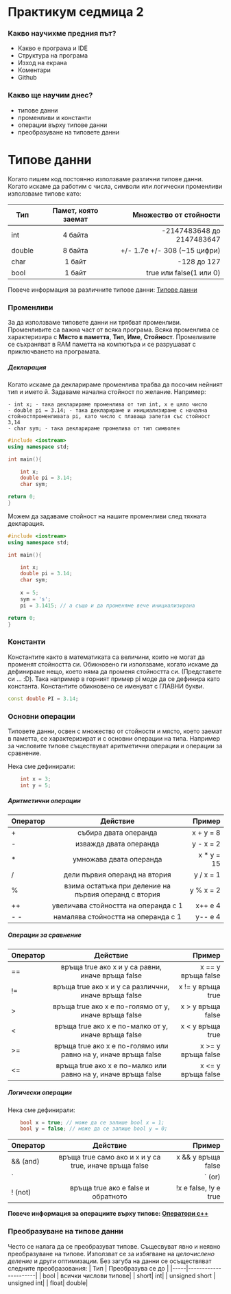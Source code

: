 # Практикум   седмица 2

### Какво научихме предния път?

  - Какво е програма и IDE
  - Структура на програма
  - Изход на екрана
  - Коментари
  - Github
  
### Какво ще научим днес?
  - типове данни
  - променливи и константи
  - операции върху типове данни
  - преобразуване на типовете данни

# Типове данни
Когато пишем код постоянно използваме различни типове данни. Когато искаме да работим с числа, символи или логически променливи използваме типове като:

| Тип       | Памет, която заемат  |Множество от стойности  |
| ------------- |:-------------:| -----:|
| int      |4 байта  | -2147483648  до 2147483647|
| double      | 8 байта      |   +/- 1.7e +/- 308 (~15 цифри)|
| char | 1 байт      |    -128 до 127|
| bool| 1 байт | true  или false(1 или 0)|


Повече информация за различните типове данни: [Типове данни](https://www.tutorialspoint.com/cplusplus/cpp_data_types.htm)
### Променливи
За да използваме типовете данни ни трябват променливи. Променливите са важна част от всяка програма. Всяка променлива се характеризира с **Място в паметта**, **Тип**, **Име**, **Стойност**. Промеливите се съхраняват в RAM паметта на компютъра и се разрушават с приключването на програмата.

##### Декларация
Когато искаме да декларираме променлива трабва да посочим нейният тип  и името й. Задаваме начална стойност по желание. Например:
    
    - int x; - така декларираме променлива от тип int, x е цяло число
    - double pi = 3.14; - така декларираме и инициализираме с начална стойностпроменливата pi, като число с плаваща запетая със стойност 3,14
    - char sym; - така декларираме промелива от тип символен
    
```c++
#include <iostream>
using namespace std;

int main(){

    int x;
    double pi = 3.14;
    char sym;

return 0;
}
```

Можем да задаваме стойност на нашите променливи след тяхната декларация.
```c++
#include <iostream>
using namespace std;

int main(){

    int x;
    double pi = 3.14;
    char sym;
    
    x = 5;
    sym = 's';
    pi = 3.1415; // а също и да променяме вече инициализирана

return 0;
}
```

### Константи
Константите както в математиката са величини, които не могат да променят стойността си. Обикновено ги използваме, когато искаме да дефинираме нещо, което няма да променя стойността си. (Представете си ... :D). Така например в горният пример pi моде да се дефинира като константа. Константите обикновено се именуват с ГЛАВНИ букви.
```c++
const double PI = 3.14;
```

### Основни операции
Типовете данни, освен с множество от стойности и място, което заемат в паметта, се характеризират и с основни операции на типа. Например за числовите типове съществуват аритметични операции и операции за сравнение.

Нека сме дефинирали:
```c++
    int x = 3;
    int y = 5;
```
##### Аритметични операции

| Оператор       | Действие   |Пример  |
| --------------- |:------------:| -------:|
|+      | събира двата операнда | x + y = 8|
|-      | изважда двата операнда  | y - x = 2|
|*      | умножава двата операнда | x * y = 15|
|/      | дели първия операнд на втория | y / x = 1|
|%      | взима остатъка при деление на първия операнд с втория  | y % x = 2|
|++     | увеличава стойността на операнда с 1      | x++ е 4  | 
|-  -     | намалява стойността на операнда с 1  | y-- е 4|

##### Операции за сравнение

| Оператор       | Действие   |Пример  |
| --------------- |:------------:| -------:|
| ==      | връща true ако x и y са равни, иначе връща false| x == y връща false|
|!=      |връща true ако x и y са различчни, иначе връща false| x != y връща true|
|>      | връща true ако x е по-голямо от y, иначе връща false | x > y връща false|
|<     | връща true ако x e по-малко от y, иначе връща false | x < y връща true|
|>=      | връща true ако x е по-голямо или равно на  y, иначе връща false | x >= y връща false|
|<=     | връща true ако x e по-малко или равно на y, иначе връща false | x <= y връща false|

##### Логически операции
Нека сме дефинирали:
```c++
    bool x = true; // може да се запише bool x = 1;
    bool y = false; // може да се запише bool y = 0; 
```
| Оператор | Действие   |Пример  |
| ---------- |:------------:| -------:|
| && (and) | връща true само ако и x и y са true, иначе връща false| x && y връща false|
| `||` (or) |връща true ако поне едното от x и y е true, връща false само ако и x  и y са false| x `||` y връща true|
|! (not)  | връща true ако е false и обратното                      |    !x е false, !y е true| 

**Повече информация за операциите върху типове:  [Оператори с++](https://www.tutorialspoint.com/cplusplus/cpp_operators.htm)**

### Преобразуване на типове данни
Често се налага да се преобразуват типове. Същесвуват явно и неявно преобразуване на типове. Използват се за избягване на *целочислено деление* и други оптимизации.
Без загуба на  данни се осъществяват следните преобразования:
 | Тип | Преобразува се до |
 |-----|----------------------|
 | bool | всички  числови типове|
 | short| int|
 | unsigned short | unsigned int|
 | float| double|
 
